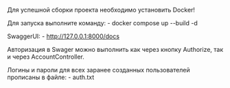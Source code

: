 
Для успешной сборки проекта необходимо установить Docker!

Для запуска выполните команду:
    - docker compose up --build -d

SwaggerUI:
    - http://127.0.0.1:8000/docs

Авторизация в Swager можно выполнить как через кнопку Authorize,
так и через AccountController.

Логины и пароли для всех заранее созданных пользователей прописаны в файле:
    - auth.txt

